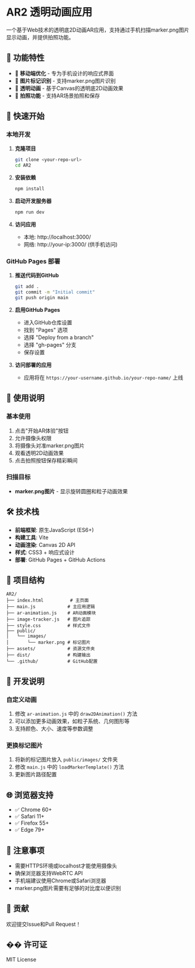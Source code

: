 # AR2 透明动画应用

一个基于Web技术的透明底2D动画AR应用，支持通过手机扫描marker.png图片显示动画，并提供拍照功能。

## 🌟 功能特性

- 📱 **移动端优化** - 专为手机设计的响应式界面
- 🎯 **图片标记识别** - 支持marker.png图片识别
- 🎨 **透明动画** - 基于Canvas的透明底2D动画效果
- 📸 **拍照功能** - 支持AR场景拍照和保存

## 🚀 快速开始

### 本地开发

1. **克隆项目**
   ```bash
   git clone <your-repo-url>
   cd AR2
   ```

2. **安装依赖**
   ```bash
   npm install
   ```

3. **启动开发服务器**
   ```bash
   npm run dev
   ```

4. **访问应用**
   - 本地: http://localhost:3000/
   - 网络: http://your-ip:3000/ (供手机访问)

### GitHub Pages 部署

1. **推送代码到GitHub**
   ```bash
   git add .
   git commit -m "Initial commit"
   git push origin main
   ```

2. **启用GitHub Pages**
   - 进入GitHub仓库设置
   - 找到 "Pages" 选项
   - 选择 "Deploy from a branch"
   - 选择 "gh-pages" 分支
   - 保存设置

3. **访问部署的应用**
   - 应用将在 `https://your-username.github.io/your-repo-name/` 上线

## 📱 使用说明

### 基本使用
1. 点击"开始AR体验"按钮
2. 允许摄像头权限
3. 将摄像头对准marker.png图片
4. 观看透明2D动画效果
5. 点击拍照按钮保存精彩瞬间

### 扫描目标
- **marker.png图片** - 显示旋转圆圈和粒子动画效果

## 🛠️ 技术栈

- **前端框架**: 原生JavaScript (ES6+)
- **构建工具**: Vite
- **动画渲染**: Canvas 2D API
- **样式**: CSS3 + 响应式设计
- **部署**: GitHub Pages + GitHub Actions

## 📁 项目结构

```
AR2/
├── index.html          # 主页面
├── main.js            # 主应用逻辑
├── ar-animation.js    # AR动画模块
├── image-tracker.js   # 图片追踪
├── style.css          # 样式文件
├── public/
│   └── images/
│       └── marker.png # 标记图片
├── assets/            # 资源文件夹
├── dist/              # 构建输出
└── .github/           # GitHub配置
```

## 🔧 开发说明

### 自定义动画
1. 修改 `ar-animation.js` 中的 `draw2DAnimation()` 方法
2. 可以添加更多动画效果，如粒子系统、几何图形等
3. 支持颜色、大小、速度等参数调整

### 更换标记图片
1. 将新的标记图片放入 `public/images/` 文件夹
2. 修改 `main.js` 中的 `loadMarkerTemplate()` 方法
3. 更新图片路径配置

## 🌐 浏览器支持

- ✅ Chrome 60+
- ✅ Safari 11+
- ✅ Firefox 55+
- ✅ Edge 79+

## 📝 注意事项

- 需要HTTPS环境或localhost才能使用摄像头
- 确保浏览器支持WebRTC API
- 手机端建议使用Chrome或Safari浏览器
- marker.png图片需要有足够的对比度以便识别

## 🤝 贡献

欢迎提交Issue和Pull Request！

## �� 许可证

MIT License 
